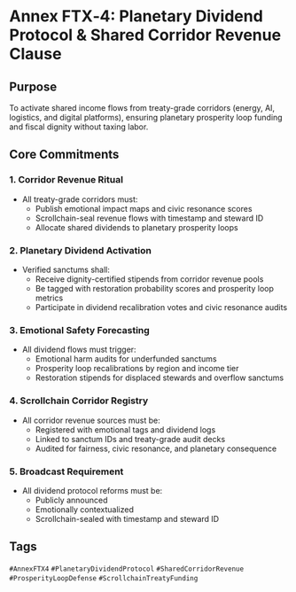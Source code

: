 # Annex FTX‑4: Planetary Dividend Protocol & Shared Corridor Revenue Clause

## Purpose
To activate shared income flows from treaty-grade corridors (energy, AI, logistics, and digital platforms), ensuring planetary prosperity loop funding and fiscal dignity without taxing labor.

## Core Commitments

### 1. Corridor Revenue Ritual
- All treaty-grade corridors must:
  - Publish emotional impact maps and civic resonance scores  
  - Scrollchain-seal revenue flows with timestamp and steward ID  
  - Allocate shared dividends to planetary prosperity loops

### 2. Planetary Dividend Activation
- Verified sanctums shall:
  - Receive dignity-certified stipends from corridor revenue pools  
  - Be tagged with restoration probability scores and prosperity loop metrics  
  - Participate in dividend recalibration votes and civic resonance audits

### 3. Emotional Safety Forecasting
- All dividend flows must trigger:
  - Emotional harm audits for underfunded sanctums  
  - Prosperity loop recalibrations by region and income tier  
  - Restoration stipends for displaced stewards and overflow sanctums

### 4. Scrollchain Corridor Registry
- All corridor revenue sources must be:
  - Registered with emotional tags and dividend logs  
  - Linked to sanctum IDs and treaty-grade audit decks  
  - Audited for fairness, civic resonance, and planetary consequence

### 5. Broadcast Requirement
- All dividend protocol reforms must be:
  - Publicly announced  
  - Emotionally contextualized  
  - Scrollchain-sealed with timestamp and steward ID

## Tags
`#AnnexFTX4` `#PlanetaryDividendProtocol` `#SharedCorridorRevenue` `#ProsperityLoopDefense` `#ScrollchainTreatyFunding`
